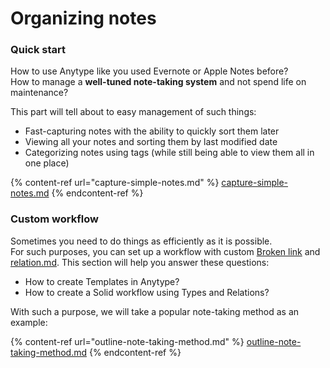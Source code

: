 # Organizing notes

### Quick start

How to use Anytype like you used Evernote or Apple Notes before?\
How to manage a **well-tuned note-taking system** and not spend life on maintenance?

This part will tell about to easy management of such things:

* Fast-capturing notes with the ability to quickly sort them later
* Viewing all your notes and sorting them by last modified date
* Categorizing notes using tags (while still being able to view them all in one place)

{% content-ref url="capture-simple-notes.md" %}
[capture-simple-notes.md](capture-simple-notes.md)
{% endcontent-ref %}

### Custom workflow

Sometimes you need to do things as efficiently as it is possible.\
For such purposes, you can set up a workflow with custom [Broken link](broken-reference "mention") and [relation.md](../../self-onboarding/relation.md "mention"). This section will help you answer these questions:

* How to create Templates in Anytype?
* How to create a Solid workflow using Types and Relations?

With such a purpose, we will take a popular note-taking method as an example:

{% content-ref url="outline-note-taking-method.md" %}
[outline-note-taking-method.md](outline-note-taking-method.md)
{% endcontent-ref %}
